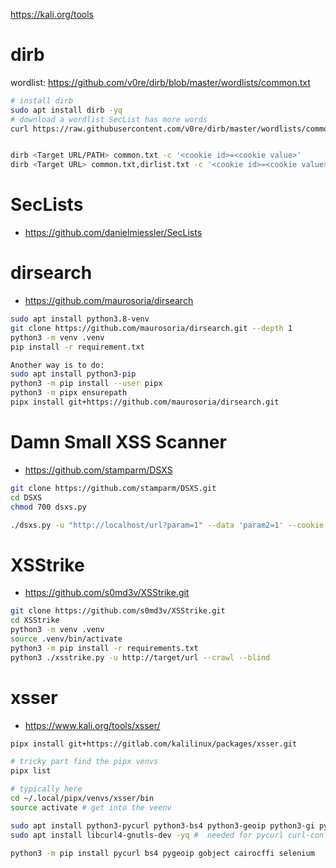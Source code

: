 https://kali.org/tools

# dirb 
wordlist: https://github.com/v0re/dirb/blob/master/wordlists/common.txt

```bash
# install dirb
sudo apt install dirb -yq
# download a wordlist SecList has more words
curl https://raw.githubusercontent.com/v0re/dirb/master/wordlists/common.txt --output common.txt


dirb <Target URL/PATH> common.txt -c '<cookie id>=<cookie value>'
dirb <Target URL> common.txt,dirlist.txt -c '<cookie id>=<cookie value>'#dirlist has PATHs 
```

# SecLists 
- https://github.com/danielmiessler/SecLists

# dirsearch 
- https://github.com/maurosoria/dirsearch

```bash
sudo apt install python3.8-venv
git clone https://github.com/maurosoria/dirsearch.git --depth 1
python3 -m venv .venv
pip install -r requirement.txt

Another way is to do:
sudo apt install python3-pip
python3 -m pip install --user pipx
python3 -m pipx ensurepath
pipx install git+https://github.com/maurosoria/dirsearch.git
```

# Damn Small XSS Scanner
- https://github.com/stamparm/DSXS
```bash
git clone https://github.com/stamparm/DSXS.git
cd DSXS
chmod 700 dsxs.py

./dsxs.py -u "http://localhost/url?param=1" --data 'param2=1' --cookie 'SessionId=123123123123' 
```

# XSStrike
- https://github.com/s0md3v/XSStrike.git

```bash
git clone https://github.com/s0md3v/XSStrike.git
cd XSStrike
python3 -m venv .venv
source .venv/bin/activate
python3 -m pip install -r requirements.txt
python3 ./xsstrike.py -u http://target/url --crawl --blind
```

# xsser 
- https://www.kali.org/tools/xsser/

```bash
pipx install git+https://gitlab.com/kalilinux/packages/xsser.git

# tricky part find the pipx venvs
pipx list

# typically here
cd ~/.local/pipx/venvs/xsser/bin
source activate # get into the veenv

sudo apt install python3-pycurl python3-bs4 python3-geoip python3-gi python3-cairocffi python3-selenium firefoxdriver -yq # selenium driver for firewfox
sudo apt install libcurl4-gnutls-dev -yq #  needed for pycurl curl-config

python3 -m pip install pycurl bs4 pygeoip gobject cairocffi selenium

```